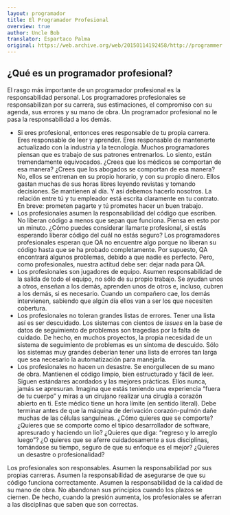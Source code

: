```yaml
---
layout: programador
title: El Programador Profesional
overview: true
author: Uncle Bob
translator: Espartaco Palma
original: https://web.archive.org/web/20150114192458/http://programmer.97things.oreilly.com/wiki/index.php/The_Professional_Programmer
---
```


## ¿Qué es un programador profesional?

El rasgo más importante de un programador profesional es la
responsabilidad personal. Los programadores profesionales se
responsabilizan por su carrera, sus estimaciones, el compromiso con su
agenda, sus errores y su mano de obra. Un programador profesional no le
pasa la responsabilidad a los demás.

* Si eres profesional, entonces eres responsable de tu propia carrera.
Eres responsable de leer y aprender. Eres responsable de mantenerte
actualizado con la industria y la tecnología. Muchos programadores
piensan que es trabajo de sus patrones entrenarlos. Lo siento, están
tremendamente equivocados. ¿Crees que los médicos se comportan de esa
manera? ¿Crees que los abogados se comportan de esa manera? No, ellos se
entrenan en su propio horario, y con su propio dinero. Ellos gastan
muchas de sus horas libres leyendo revistas y tomando decisiones. Se
mantienen al día. Y así debemos hacerlo nosotros. La relación entre tú y
tu empleador está escrita claramente en tu contrato. En breve: prometen
pagarte y tú prometes hacer un buen trabajo.
* Los profesionales asumen la responsabilidad del código que escriben. No
liberan código a menos que sepan que funciona. Piensa en esto por un
minuto. ¿Cómo puedes considerar llamarte profesional, si estás esperando
liberar código del cuál no estás seguro? Los programadores profesionales
esperan que QA no encuentre algo porque no liberan su código hasta que
se ha probado completamente. Por supuesto, QA encontrará algunos
problemas, debido a que nadie es perfecto. Pero, como profesionales,
nuestra actitud debe ser: dejar nada para QA.
* Los profesionales son jugadores de equipo. Asumen responsabilidad de la
salida de todo el equipo, no sólo de su propio trabajo. Se ayudan unos a
otros, enseñan a los demás, aprenden unos de otros e, incluso, cubren a
los demás, si es necesario. Cuando un compañero cae, los demás
intervienen, sabiendo que algún día ellos van a ser los que necesiten
cobertura.
* Los profesionales no toleran grandes listas de errores. Tener una lista
así es ser descuidado. Los sistemas con cientos de *issues* en la base
de datos de seguimiento de problemas son tragedias por la falta de
cuidado. De hecho, en muchos proyectos, la propia necesidad de un
sistema de seguimiento de problemas es un síntoma de descuido. Sólo los
sistemas muy grandes deberían tener una lista de errores tan larga que
sea necesario la automatización para manejarla.
* Los profesionales no hacen un desastre. Se enorgullecen de su mano de
obra. Mantienen el código limpio, bien estructurado y fácil de leer.
Siguen estándares acordados y las mejores prácticas. Ellos nunca, jamás
se apresuran. Imagina que estás teniendo una experiencia “fuera de tu
cuerpo” y miras a un cirujano realizar una cirugía a corazón abierto en
ti. Este médico tiene un hora límite (en sentido literal). Debe terminar
antes de que la máquina de derivación corazón-pulmón dañe muchas de las
células sanguíneas. ¿Cómo quieres que se comporte? ¿Quieres que se
comporte como el típico desarrollador de software, apresurado y haciendo
un lío? ¿Quieres que diga: “regreso y lo arreglo luego”? ¿O quieres que
se aferre cuidadosamente a sus disciplinas, tomándose su tiempo, seguro
de que su enfoque es el mejor? ¿Quieres un desastre o profesionalidad?

Los profesionales son responsables. Asumen la responsabilidad por sus
propias carreras. Asumen la responsabilidad de asegurarse de que su
código funciona correctamente. Asumen la responsabilidad de la calidad
de su mano de obra. No abandonan sus principios cuando los plazos se
ciernen. De hecho, cuando la presión aumenta, los profesionales se
aferran a las disciplinas que saben que son correctas.
